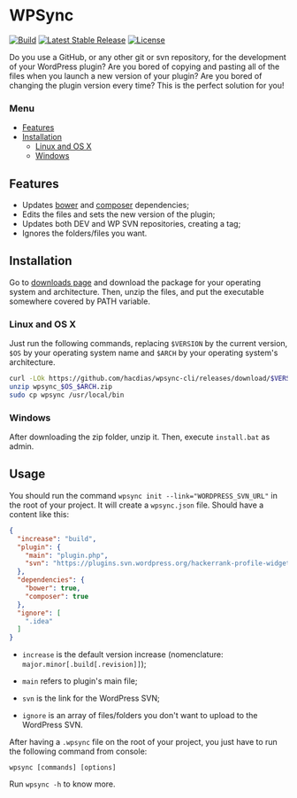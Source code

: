 # WPSync

[![Build](https://img.shields.io/travis/hacdias/wpsync-cli.svg?style=flat-square)](https://travis-ci.org/hacdias/wpsync-cli)
[![Latest Stable Release](https://img.shields.io/github/release/hacdias/wpsync-cli.svg?style=flat-square)](https://github.com/hacdias/wpsync-cli/releases)
[![License](https://img.shields.io/github/license/hacdias/wpsync-cli.svg?style=flat-square)](https://github.com/hacdias/wpsync-cli/blob/master/LICENSE)

Do you use a GitHub, or any other git or svn repository, for the development of your WordPress plugin? Are you bored of copying and pasting all of the files when you launch a new version of your plugin? Are you bored of changing the plugin version every time? This is the perfect solution for you!

### Menu

- [Features](#features)
- [Installation](#installation)
  + [Linux and OS X](#linux-and-os-x)
  + [Windows](#windows)

## Features

* Updates [bower](https://github.com/bower/bower) and [composer](https://github.com/composer/composer) dependencies;
* Edits the files and sets the new version of the plugin;
* Updates both DEV and WP SVN repositories, creating a tag;
* Ignores the folders/files you want.

## Installation

Go to [downloads page](https://github.com/hacdias/wpsync-cli/releases) and download the package for your operating system and architecture. Then, unzip the files, and put the executable somewhere covered by PATH variable.

### Linux and OS X

Just run the following commands, replacing ```$VERSION``` by the current version, ```$OS``` by your operating system name and ```$ARCH``` by your operating system's architecture.

```bash
curl -LOk https://github.com/hacdias/wpsync-cli/releases/download/$VERSION/$OS_$ARCH.zip
unzip wpsync_$OS_$ARCH.zip
sudo cp wpsync /usr/local/bin
```

### Windows

After downloading the zip folder, unzip it. Then, execute ```install.bat``` as admin.

## Usage

You should run the command ```wpsync init --link="WORDPRESS_SVN_URL"``` in the root of your project. It will create a ```wpsync.json``` file. Should have a content like this:

```json
{
  "increase": "build",
  "plugin": {
    "main": "plugin.php",
    "svn": "https://plugins.svn.wordpress.org/hackerrank-profile-widget/",
  },
  "dependencies": {
    "bower": true,
    "composer": true
  },
  "ignore": [
    ".idea"
  ]
}

```

* ```increase``` is the default version increase (nomenclature: ```major.minor[.build[.revision]]```);

* ```main``` refers to plugin's main file;

* ```svn``` is the link for the WordPress SVN;

* ```ignore``` is an array of files/folders you don't want to upload to the WordPress SVN.

After having a ```.wpsync``` file on the root of your project, you just have to run the following command from console:

```
wpsync [commands] [options]
```

Run ```wpsync -h``` to know more.
